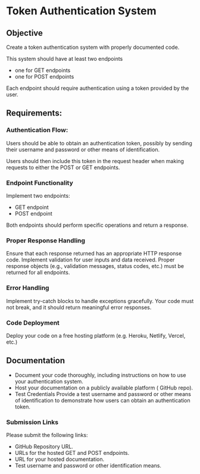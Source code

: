 # Token Authentication System

## Objective

Create a token authentication system with properly documented code.

This system should have at least two endpoints

- one for GET endpoints
- one for POST endpoints

Each endpoint should require authentication using a token provided by the user.

## Requirements:

### Authentication Flow:

Users should be able to obtain an authentication token, possibly by sending
their username and password or other means of identification.

Users should then include this token in the request header when making requests
to either the POST or GET endpoints.

### Endpoint Functionality

Implement two endpoints:

- GET endpoint
- POST endpoint

Both endpoints should perform specific operations and return a response.

### Proper Response Handling

Ensure that each response returned has an appropriate HTTP response code.
Implement validation for user inputs and data received.
Proper response objects (e.g., validation messages, status codes, etc.) must
be returned for all endpoints.

### Error Handling

Implement try-catch blocks to handle exceptions gracefully.
Your code must not break, and it should return meaningful error responses.

### Code Deployment

Deploy your code on a free hosting platform (e.g. Heroku, Netlify, Vercel, etc.)

## Documentation

- Document your code thoroughly, including instructions on how to use your authentication system.
- Host your documentation on a publicly available platform ( GitHub repo).
- Test Credentials
  Provide a test username and password or other means of identification to
  demonstrate how users can obtain an authentication token.

### Submission Links

Please submit the following links:

- GitHub Repository URL.
- URLs for the hosted GET and POST endpoints.
- URL for your hosted documentation.
- Test username and password or other identification means.
